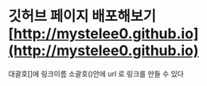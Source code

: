 # 깃허브 페이지 배포해보기 [http://mystelee0.github.io](http://mystelee0.github.io)

대괄호[]에 링크이름 소괄호()안에 url 로 링크를 만들 수 있다
